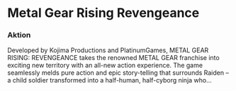 # Metal Gear Rising Revengeance

### Aktion

Developed by Kojima Productions and PlatinumGames, METAL GEAR RISING: REVENGEANCE takes the renowned METAL GEAR franchise into exciting new territory with an all-new action experience. The game seamlessly melds pure action and epic story-telling that surrounds Raiden – a child soldier transformed into a half-human, half-cyborg ninja who...